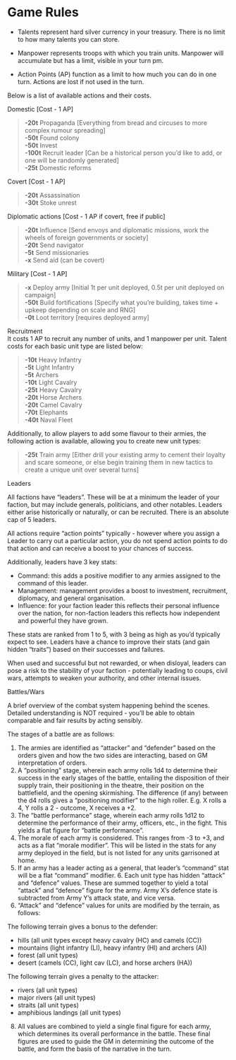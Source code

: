 # Game Rules
- Talents represent hard silver currency in your treasury. There is no limit to how many talents you can store.
 
- Manpower represents troops with which you train units. Manpower will accumulate but has a limit, visible in your turn pm.
 
- Action Points (AP) function as a limit to how much you can do in one turn. Actions are lost if not used in the turn.
 
 
Below is a list of available actions and their costs.
 
Domestic \[Cost - 1 AP]  
>  **-20t** Propaganda \[Everything from bread and circuses to more complex rumour spreading]  
>  **-50t** Found colony   
>  **-50t** Invest  
>  **-100t** Recruit leader \[Can be a historical person you’d like to add, or one will be randomly generated]  
>  **-25t** Domestic reforms  
 
Covert \[Cost - 1 AP]   
>  **-20t** Assassination  
>  **-30t** Stoke unrest  
 
Diplomatic actions \[Cost - 1 AP if covert, free if public]  
>  **-20t** Influence \[Send envoys and diplomatic missions, work the wheels of foreign governments or society]  
>  **-20t** Send navigator  
>  **-5t** Send missionaries  
>  **-x** Send aid (can be covert)  
 
Military \[Cost - 1 AP]  
>  **-x** Deploy army \[Initial 1t per unit deployed, 0.5t per unit deployed on campaign]  
>  **-50t** Build fortifications \[Specify what you’re building, takes time + upkeep depending on scale and RNG]  
>  **-0t** Loot territory \[requires deployed army]  
 
Recruitment  
It costs 1 AP to recruit any number of units, and 1 manpower per unit. Talent costs for each basic unit type are listed below:  
>  **-10t** Heavy Infantry  
>  **-5t** Light Infantry  
>  **-5t** Archers  
>  **-10t** Light Cavalry  
>  **-25t** Heavy Cavalry  
>  **-20t** Horse Archers  
>  **-20t** Camel Cavalry  
>  **-70t** Elephants   
>  **-40t** Naval Fleet  
 
Additionally, to allow players to add some flavour to their armies, the following action is available, allowing you to create new unit types:  
>  **-25t** Train army \[Either drill your existing army to cement their loyalty and scare someone, or else begin training them in new tactics to create a unique unit over several turns]
 
 
Leaders
 
All factions have “leaders”. These will be at a minimum the leader of your faction, but may include generals, politicians, and other notables. Leaders either arise historically or naturally, or can be recruited. There is an absolute cap of 5 leaders.
 
All actions require “action points” typically - however where you assign a Leader to carry out a particular action, you do not spend action points to do that action and can receive a boost to your chances of success.
 
Additionally, leaders have 3 key stats:  
- Command: this adds a positive modifier to any armies assigned to the command of this leader.  
- Management: management provides a boost to investment, recruitment, diplomacy, and general organisation.  
- Influence: for your faction leader this reflects their personal influence over the nation, for non-faction leaders this reflects how independent and powerful they have grown.  
 
These stats are ranked from 1 to 5, with 3 being as high as you’d typically expect to see. Leaders have a chance to improve their stats (and gain hidden “traits”) based on their successes and failures.
 
When used and successful but not rewarded, or when disloyal, leaders can pose a risk to the stability of your faction - potentially leading to coups, civil wars, attempts to weaken your authority, and other internal issues.
 
 
Battles/Wars
 
A brief overview of the combat system happening behind the scenes. Detailed understanding is NOT required - you’ll be able to obtain comparable and fair results by acting sensibly.
 
The stages of a battle are as follows:
 
1. The armies are identified as “attacker” and “defender” based on the orders given and how the two sides are interacting, based on GM interpretation of orders.  
2. A “positioning” stage, wherein each army rolls 1d4 to determine their success in the early stages of the battle, entailing the disposition of their supply train, their positioning in the theatre, their position on the battlefield, and the opening skirmishing. The difference (if any) between the d4 rolls gives a “positioning modifier” to the high roller. E.g. X rolls a 4, Y rolls a 2 - outcome, X receives a +2.  
3. The “battle performance” stage, wherein each army rolls 1d12 to determine the performance of their army, officers, etc., in the fight. This yields a flat figure for “battle performance”.  
4. The morale of each army is considered. This ranges from -3 to +3, and acts as a flat “morale modifier”. This will be listed in the stats for any army deployed in the field, but is not listed for any units garrisoned at home.  
5. If an army has a leader acting as a general, that leader’s “command” stat will be a flat “command” modifier. 6. Each unit type has hidden “attack” and “defence” values. These are summed together to yield a total “attack” and “defence” figure for the army. Army X’s defence state is subtracted from Army Y’s attack state, and vice versa.  
7. “Attack” and “defence” values for units are modified by the terrain, as follows:  
 
The following terrain gives a bonus to the defender:   
- hills (all unit types except heavy cavalry (HC) and camels (CC))   
- mountains (light infantry (LI), heavy infantry (HI) and archers (A))   
- forest (all unit types)   
- desert (camels (CC), light cav (LC), and horse archers (HA))   
 
The following terrain gives a penalty to the attacker:   
- rivers (all unit types)   
- major rivers (all unit types)   
- straits (all unit types)   
- amphibious landings (all unit types)  
 
8. All values are combined to yield a single final figure for each army, which determines its overall performance in the battle. These final figures are used to guide the GM in determining the outcome of the battle, and form the basis of the narrative in the turn.
 
